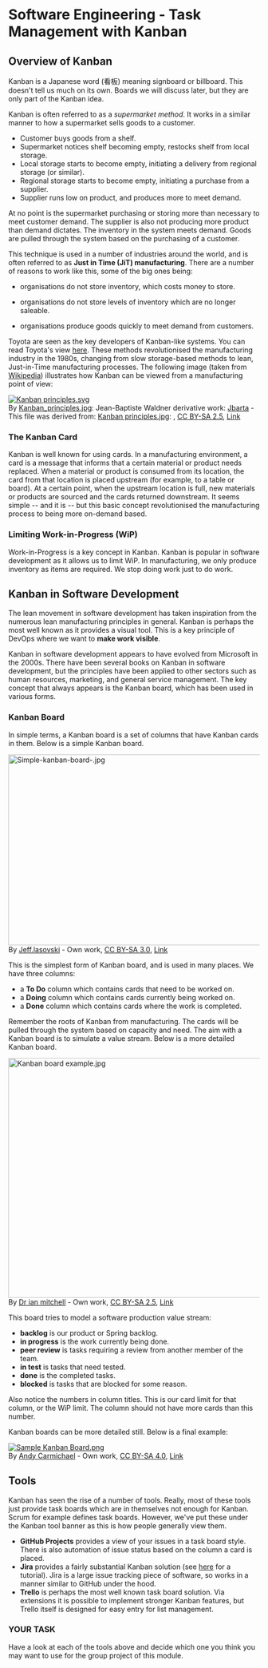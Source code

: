 # Software Engineering - Task Management with Kanban

## Overview of Kanban

Kanban is a Japanese word (看板) meaning signboard or billboard.  This doesn't tell us much on its own.  Boards we will discuss later, but they are only part of the Kanban idea.

Kanban is often referred to as a *supermarket method*.  It works in a similar manner to how a supermarket sells goods to a customer.

- Customer buys goods from a shelf.
- Supermarket notices shelf becoming empty, restocks shelf from local storage.
- Local storage starts to become empty, initiating a delivery from regional storage (or similar).
- Regional storage starts to become empty, initiating a purchase from a supplier.
- Supplier runs low on product, and produces more to meet demand.

At no point is the supermarket purchasing or storing more than necessary to meet customer demand.  The supplier is also not producing more product than demand dictates.  The inventory in the system meets demand.  Goods are pulled through the system based on the purchasing of a customer.

This technique is used in a number of industries around the world, and is often referred to as **Just in Time (JiT) manufacturing**.  There are a number of reasons to work like this, some of the big ones being:

- organisations do not store inventory, which costs money to store.

- organisations do not store levels of inventory which are no longer saleable.
- organisations produce goods quickly to meet demand from customers.

Toyota are seen as the key developers of Kanban-like systems.  You can read Toyota's view [here](https://www.toyota-global.com/company/vision_philosophy/toyota_production_system/just-in-time.html).  These methods revolutionised the manufacturing industry in the 1980s, changing from slow storage-based methods to lean, Just-in-Time manufacturing processes.  The following image (taken from [Wikipedia](https://en.wikipedia.org/wiki/Kanban)) illustrates how Kanban can be viewed from a manufacturing point of view:

<p><a href="https://commons.wikimedia.org/wiki/File:Kanban_principles.svg#/media/File:Kanban_principles.svg"><img src="https://upload.wikimedia.org/wikipedia/commons/thumb/a/ab/Kanban_principles.svg/1200px-Kanban_principles.svg.png" alt="Kanban principles.svg"></a><br>By <a href="//commons.wikimedia.org/wiki/File:Kanban_principles.jpg" title="File:Kanban principles.jpg">Kanban_principles.jpg</a>: Jean-Baptiste Waldner
derivative work: <a href="//commons.wikimedia.org/wiki/User:Jbarta" title="User:Jbarta">Jbarta</a> - This file was derived from:&nbsp;<a href="//commons.wikimedia.org/wiki/File:Kanban_principles.jpg" title="File:Kanban principles.jpg">Kanban principles.jpg</a>:&nbsp;<a href="//commons.wikimedia.org/wiki/File:Kanban_principles.jpg" class="image"></a>, <a href="https://creativecommons.org/licenses/by-sa/2.5" title="Creative Commons Attribution-Share Alike 2.5">CC BY-SA 2.5</a>, <a href="https://commons.wikimedia.org/w/index.php?curid=24883253">Link</a></p>


### The Kanban Card

Kanban is well known for using cards.  In a manufacturing environment, a card is a message that informs that a certain material or product needs replaced.  When a material or product is consumed from its location, the card from that location is placed upstream (for example, to a table or board).  At a certain point, when the upstream location is full, new materials or products are sourced and the cards returned downstream.  It seems simple -- and it is -- but this basic concept revolutionised the manufacturing process to being more on-demand based.


### Limiting Work-in-Progress (WiP)

Work-in-Progress is a key concept in Kanban. Kanban is popular in software development as it allows us to limit WiP.  In manufacturing, we only produce inventory as items are required.  We stop doing work just to do work.


## Kanban in Software Development

The lean movement in software development has taken inspiration from the numerous lean manufacturing principles in general.  Kanban is perhaps the most well known as it provides a visual tool.  This is a key principle of DevOps where we want to **make work visible**.

Kanban in software development appears to have evolved from Microsoft in the 2000s.  There have been several books on Kanban in software development, but the principles have been applied to other sectors such as human resources, marketing, and general service management.  The key concept that always appears is the Kanban board, which has been used in various forms.

### Kanban Board

In simple terms, a Kanban board is a set of columns that have Kanban cards in them.  Below is a simple Kanban board.

<p><a href="https://commons.wikimedia.org/wiki/File:Simple-kanban-board-.jpg#/media/File:Simple-kanban-board-.jpg"><img src="https://upload.wikimedia.org/wikipedia/commons/d/d3/Simple-kanban-board-.jpg" alt="Simple-kanban-board-.jpg" height="382" width="640"></a><br>By <a href="//commons.wikimedia.org/w/index.php?title=User:Jeff.lasovski&amp;action=edit&amp;redlink=1" class="new" title="User:Jeff.lasovski (page does not exist)">Jeff.lasovski</a> - <span class="int-own-work" lang="en">Own work</span>, <a href="https://creativecommons.org/licenses/by-sa/3.0" title="Creative Commons Attribution-Share Alike 3.0">CC BY-SA 3.0</a>, <a href="https://commons.wikimedia.org/w/index.php?curid=19121595">Link</a></p>

This is the simplest form of Kanban board, and is used in many places.  We have three columns:

- a **To Do** column which contains cards that need to be worked on.
- a **Doing** column which contains cards currently being worked on.
- a **Done** column which contains cards where the work is completed.

Remember the roots of Kanban from manufacturing.  The cards will be pulled through the system based on capacity and need.  The aim with a Kanban board is to simulate a value stream.  Below is a more detailed Kanban board.

<p><a href="https://commons.wikimedia.org/wiki/File:Kanban_board_example.jpg#/media/File:Kanban_board_example.jpg"><img src="https://upload.wikimedia.org/wikipedia/commons/f/f5/Kanban_board_example.jpg" alt="Kanban board example.jpg" height="480" width="581"></a><br>By <a href="//commons.wikimedia.org/w/index.php?title=User:Dr_ian_mitchell&amp;action=edit&amp;redlink=1" class="new" title="User:Dr ian mitchell (page does not exist)">Dr ian mitchell</a> - <span class="int-own-work" lang="en">Own work</span>, <a href="https://creativecommons.org/licenses/by-sa/2.5" title="Creative Commons Attribution-Share Alike 2.5">CC BY-SA 2.5</a>, <a href="https://commons.wikimedia.org/w/index.php?curid=20245783">Link</a></p>

This board tries to model a software production value stream:

- **backlog** is our product or Spring backlog.
- **in progress** is the work currently being done.
- **peer review** is tasks requiring a review from another member of the team.
- **in test** is tasks that need tested.
- **done** is the completed tasks.
- **blocked** is tasks that are blocked for some reason.

Also notice the numbers in column titles.  This is our card limit for that column, or the WiP limit.  The column should not have more cards than this number.

Kanban boards can be more detailed still.  Below is a final example:

<p><a href="https://commons.wikimedia.org/wiki/File:Sample_Kanban_Board.png#/media/File:Sample_Kanban_Board.png"><img src="https://upload.wikimedia.org/wikipedia/commons/thumb/c/c2/Sample_Kanban_Board.png/1200px-Sample_Kanban_Board.png" alt="Sample Kanban Board.png"></a><br>By <a href="//commons.wikimedia.org/w/index.php?title=User:Andycarmichaeluk&amp;action=edit&amp;redlink=1" class="new" title="User:Andycarmichaeluk (page does not exist)">Andy Carmichael</a> - <span class="int-own-work" lang="en">Own work</span>, <a href="https://creativecommons.org/licenses/by-sa/4.0" title="Creative Commons Attribution-Share Alike 4.0">CC BY-SA 4.0</a>, <a href="https://commons.wikimedia.org/w/index.php?curid=55448101">Link</a></p>


## Tools

Kanban has seen the rise of a number of tools.  Really, most of these tools just provide task boards which are in themselves not enough for Kanban.  Scrum for example defines task boards.  However, we've put these under the Kanban tool banner as this is how people generally view them.

- **GitHub Projects** provides a view of your issues in a task board style.  There is also automation of issue status based on the column a card is placed.
- **Jira** provides a fairly substantial Kanban solution (see [here](https://www.atlassian.com/agile/tutorials/how-to-do-kanban-with-jira-software) for a tutorial).  Jira is a large issue tracking piece of software, so works in a manner similar to GitHub under the hood.
- **Trello** is perhaps the most well known task board solution.  Via extensions it is possible to implement stronger Kanban features, but Trello itself is designed for easy entry for list management.

### YOUR TASK

Have a look at each of the tools above and decide which one you think you may want to use for the group project of this module.